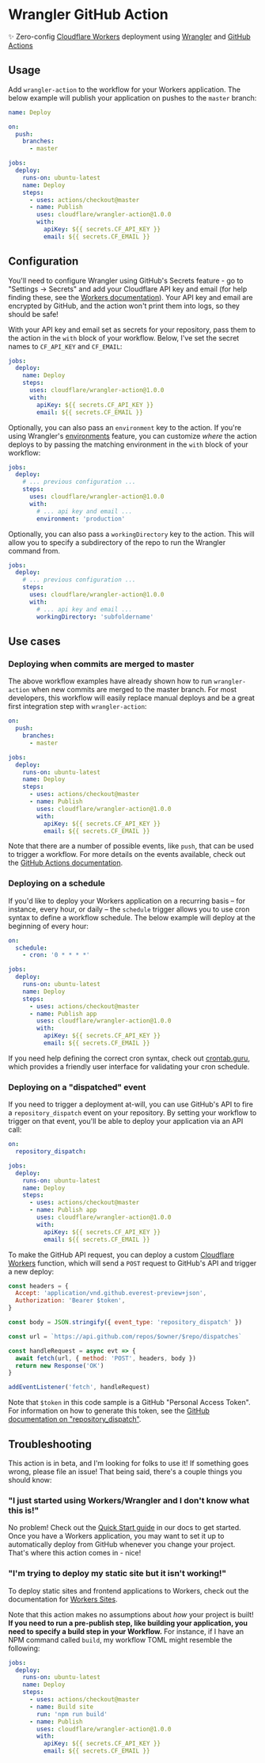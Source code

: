 # Wrangler GitHub Action

✨ Zero-config [Cloudflare Workers](https://workers.cloudflare.com) deployment using [Wrangler](https://github.com/cloudflare/wrangler) and [GitHub Actions](https://github.com/actions)

## Usage

Add `wrangler-action` to the workflow for your Workers application. The below example will publish your application on pushes to the `master` branch:

```yaml
name: Deploy

on:
  push:
    branches:
      - master

jobs:
  deploy:
    runs-on: ubuntu-latest
    name: Deploy
    steps:
      - uses: actions/checkout@master
      - name: Publish
        uses: cloudflare/wrangler-action@1.0.0
        with:
          apiKey: ${{ secrets.CF_API_KEY }}
          email: ${{ secrets.CF_EMAIL }}
```

## Configuration

You'll need to configure Wrangler using GitHub's Secrets feature - go to "Settings -> Secrets" and add your Cloudflare API key and email (for help finding these, see the [Workers documentation](https://developers.cloudflare.com/workers/quickstart/#finding-your-cloudflare-api-keys)). Your API key and email are encrypted by GitHub, and the action won't print them into logs, so they should be safe!

With your API key and email set as secrets for your repository, pass them to the action in the `with` block of your workflow. Below, I've set the secret names to `CF_API_KEY` and `CF_EMAIL`:

```yaml
jobs:
  deploy:
    name: Deploy
    steps:
      uses: cloudflare/wrangler-action@1.0.0
      with:
        apiKey: ${{ secrets.CF_API_KEY }}
        email: ${{ secrets.CF_EMAIL }}
```

Optionally, you can also pass an `environment` key to the action. If you're using Wrangler's [environments](https://github.com/cloudflare/wrangler/blob/master/docs/content/environments.md) feature, you can customize _where_ the action deploys to by passing the matching environment in the `with` block of your workflow:

```yaml
jobs:
  deploy:
    # ... previous configuration ...
    steps:
      uses: cloudflare/wrangler-action@1.0.0
      with:
        # ... api key and email ...
        environment: 'production'
```

Optionally, you can also pass a `workingDirectory` key to the action. This will allow you to specify a subdirectory of the repo to run the Wrangler command from.

```yaml
jobs:
  deploy:
    # ... previous configuration ...
    steps:
      uses: cloudflare/wrangler-action@1.0.0
      with:
        # ... api key and email ...
        workingDirectory: 'subfoldername'
```

## Use cases

### Deploying when commits are merged to master

The above workflow examples have already shown how to run `wrangler-action` when new commits are merged to the master branch. For most developers, this workflow will easily replace manual deploys and be a great first integration step with `wrangler-action`:

```yaml
on:
  push:
    branches:
      - master

jobs:
  deploy:
    runs-on: ubuntu-latest
    name: Deploy
    steps:
      - uses: actions/checkout@master
      - name: Publish
        uses: cloudflare/wrangler-action@1.0.0
        with:
          apiKey: ${{ secrets.CF_API_KEY }}
          email: ${{ secrets.CF_EMAIL }}
```

Note that there are a number of possible events, like `push`, that can be used to trigger a workflow. For more details on the events available, check out the [GitHub Actions documentation](https://help.github.com/en/articles/workflow-syntax-for-github-actions#on).

### Deploying on a schedule

If you'd like to deploy your Workers application on a recurring basis – for instance, every hour, or daily – the `schedule` trigger allows you to use cron syntax to define a workflow schedule. The below example will deploy at the beginning of every hour:

```yaml
on:
  schedule:
    - cron: '0 * * * *'

jobs:
  deploy:
    runs-on: ubuntu-latest
    name: Deploy
    steps:
      - uses: actions/checkout@master
      - name: Publish app
        uses: cloudflare/wrangler-action@1.0.0
        with:
          apiKey: ${{ secrets.CF_API_KEY }}
          email: ${{ secrets.CF_EMAIL }}
```

If you need help defining the correct cron syntax, check out [crontab.guru](https://crontab.guru/), which provides a friendly user interface for validating your cron schedule.

### Deploying on a "dispatched" event

If you need to trigger a deployment at-will, you can use GitHub's API to fire a `repository_dispatch` event on your repository. By setting your workflow to trigger on that event, you'll be able to deploy your application via an API call:

```yaml
on:
  repository_dispatch:

jobs:
  deploy:
    runs-on: ubuntu-latest
    name: Deploy
    steps:
      - uses: actions/checkout@master
      - name: Publish app
        uses: cloudflare/wrangler-action@1.0.0
        with:
          apiKey: ${{ secrets.CF_API_KEY }}
          email: ${{ secrets.CF_EMAIL }}
```

To make the GitHub API request, you can deploy a custom [Cloudflare Workers](https://workers.cloudflare.com) function, which will send a `POST` request to GitHub's API and trigger a new deploy:

```js
const headers = {
  Accept: 'application/vnd.github.everest-preview+json',
  Authorization: 'Bearer $token',
}

const body = JSON.stringify({ event_type: 'repository_dispatch' })

const url = `https://api.github.com/repos/$owner/$repo/dispatches`

const handleRequest = async evt => {
  await fetch(url, { method: 'POST', headers, body })
  return new Response('OK')
}

addEventListener('fetch', handleRequest)
```

Note that `$token` in this code sample is a GitHub "Personal Access Token". For information on how to generate this token, see the [GitHub documentation on "repository_dispatch"](https://developer.github.com/v3/repos/#create-a-repository-dispatch-event).

## Troubleshooting

This action is in beta, and I'm looking for folks to use it! If something goes wrong, please file an issue! That being said, there's a couple things you should know:

### "I just started using Workers/Wrangler and I don't know what this is!"

No problem! Check out the [Quick Start guide](https://developers.cloudflare.com/workers/quickstart) in our docs to get started. Once you have a Workers application, you may want to set it up to automatically deploy from GitHub whenever you change your project. That's where this action comes in - nice!

### "I'm trying to deploy my static site but it isn't working!"

To deploy static sites and frontend applications to Workers, check out the documentation for [Workers Sites](https://developers.cloudflare.com/workers/sites).

Note that this action makes no assumptions about _how_ your project is built! **If you need to run a pre-publish step, like building your application, you need to specify a build step in your Workflow.** For instance, if I have an NPM command called `build`, my workflow TOML might resemble the following:

```yaml
jobs:
  deploy:
    runs-on: ubuntu-latest
    name: Deploy
    steps:
      - uses: actions/checkout@master
      - name: Build site
        run: 'npm run build'
      - name: Publish
        uses: cloudflare/wrangler-action@1.0.0
        with:
          apiKey: ${{ secrets.CF_API_KEY }}
          email: ${{ secrets.CF_EMAIL }}
```
